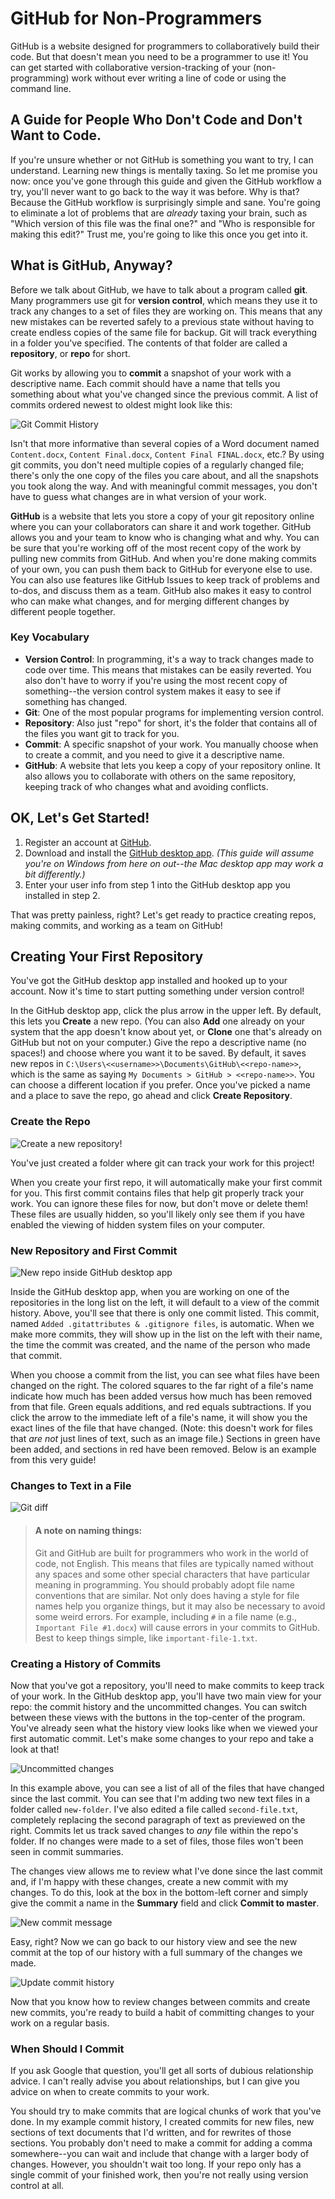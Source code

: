 # GitHub for Non-Programmers

GitHub is a website designed for programmers to collaboratively build their code. But that doesn't mean you need to be a programmer to use it! You can get started with collaborative version-tracking of your (non-programming) work without ever writing a line of code or using the command line.

## A Guide for People Who Don't Code and Don't Want to Code.

If you're unsure whether or not GitHub is something you want to try, I can understand. Learning new things is mentally taxing. So let me promise you now: once you've gone through this guide and given the GitHub workflow a try, you'll never want to go back to the way it was before. Why is that? Because the GitHub workflow is surprisingly simple and sane. You're going to eliminate a lot of problems that are *already* taxing your brain, such as "Which version of this file was the final one?" and "Who is responsible for making this edit?" Trust me, you're going to like this once you get into it.

## What is GitHub, Anyway?

Before we talk about GitHub, we have to talk about a program called **git**. Many programmers use git for **version control**, which means they use it to track any changes to a set of files they are working on. This means that any new mistakes can be reverted safely to a previous state without having to create endless copies of the same file for backup. Git will track everything in a folder you've specified. The contents of that folder are called a **repository**, or **repo** for short.

Git works by allowing you to **commit** a snapshot of your work with a descriptive name. Each commit should have a name that tells you something about what you've changed since the previous commit. A list of commits  ordered newest to oldest might look like this:

![Git Commit History](git-commits.png)

Isn't that more informative than several copies of a Word document named `Content.docx`, `Content Final.docx`, `Content Final FINAL.docx`, etc.? By using git commits, you don't need multiple copies of a regularly changed file; there's only the one copy of the files you care about, and all the snapshots you took along the way. And with meaningful commit messages, you don't have to guess what changes are in what version of your work.

**GitHub** is a website that lets you store a copy of your git repository online where you can your collaborators can share it and work together. GitHub allows you and your team to know who is changing what and why. You can be sure that you're working off of the most recent copy of the work by pulling new commits from GitHub. And when you're done making commits of your own, you can push them back to GitHub for everyone else to use. You can also use features like GitHub Issues to keep track of problems and to-dos, and discuss them as a team. GitHub also makes it easy to control who can make what changes, and for merging different changes by different people together.

### Key Vocabulary

* **Version Control**: In programming, it's a way to track changes made to code over time. This means that mistakes can be easily reverted. You also don't have to worry if you're using the most recent copy of something--the version control system makes it easy to see if something has changed.
* **Git**: One of the most popular programs for implementing version control.
* **Repository**: Also just "repo" for short, it's the folder that contains all of the files you want git to track for you.
* **Commit**: A specific snapshot of your work. You manually choose when to create a commit, and you need to give it a descriptive name.
* **GitHub**: A website that lets you keep a copy of your repository online. It also allows you to collaborate with others on the same repository, keeping track of who changes what and avoiding conflicts.

## OK, Let's Get Started!

1. Register an account at [GitHub](https://github.com/join).
2. Download and install the [GitHub desktop app](https://desktop.github.com/). *(This guide will assume you're on Windows from here on out--the Mac desktop app may work a bit differently.)*
3. Enter your user info from step 1 into the GitHub desktop app you installed in step 2.

That was pretty painless, right? Let's get ready to practice creating repos, making commits, and working as a team on GitHub!

## Creating Your First Repository

You've got the GitHub desktop app installed and hooked up to your account. Now it's time to start putting something under version control!

In the GitHub desktop app, click the plus arrow in the upper left. By default, this lets you **Create** a new repo. (You can also **Add** one already on your system that the app doesn't know about yet, or **Clone** one that's already on GitHub but not on your computer.) Give the repo a descriptive name (no spaces!) and choose where you want it to be saved. By default, it saves new repos in `C:\Users\<<username>>\Documents\GitHub\<<repo-name>>`, which is the same as saying `My Documents > GitHub > <<repo-name>>`. You can choose a different location if you prefer. Once you've picked a name and a place to save the repo, go ahead and click **Create Repository**.

### Create the Repo
![Create a new repository!](create-repo.png)

You've just created a folder where git can track your work for this project!

When you create your first repo, it will automatically make your first commit for you. This first commit contains files that help git properly track your work. You can ignore these files for now, but don't move or delete them! These files are usually hidden, so you'll likely only see them if you have enabled the viewing of hidden system files on your computer.

### New Repository and First Commit
![New repo inside GitHub desktop app](new-repo.png)

Inside the GitHub desktop app, when you are working on one of the repositories in the long list on the left, it will default to a view of the commit history. Above, you'll see that there is only one commit listed. This commit, named `Added .gitattributes & .gitignore files`, is automatic. When we make more commits, they will show up in the list on the left with their name, the time the commit was created, and the name of the person who made that commit.

When you choose a commit from the list, you can see what files have been changed on the right. The colored squares to the far right of a file's name indicate how much has been added versus how much has been removed from that file. Green equals additions, and red equals subtractions. If you click the arrow to the immediate left of a file's name, it will show you the exact lines of the file that have changed. (Note: this doesn't work for files that *are not* just lines of text, such as an image file.) Sections in green have been added, and sections in red have been removed. Below is an example from this very guide!

### Changes to Text in a File
![Git diff](git-diff.png)

> #### A note on naming things:
>
> Git and GitHub are built for programmers who work in the world of code, not English. This means that files are typically named without any spaces and some other special characters that have particular meaning in programming. You should probably adopt file name conventions that are similar. Not only does having a style for file names help you organize things, but it may also be necessary to avoid some weird errors. For example, including `#` in a file name (e.g., `Important File #1.docx`) will cause errors in your commits to GitHub. Best to keep things simple, like `important-file-1.txt`.

### Creating a History of Commits

Now that you've got a repository, you'll need to make commits to keep track of your work. In the GitHub desktop app, you'll have two main view for your repo: the commit history and the uncommitted changes. You can switch between these views with the buttons in the top-center of the program. You've already seen what the history view looks like when we viewed your first automatic commit. Let's make some changes to your repo and take a look at that!

![Uncommitted changes](uncommitted-changes.png)

In this example above, you can see a list of all of the files that have changed since the last commit. You can see that I'm adding two new text files in a folder called `new-folder`. I've also edited a file called `second-file.txt`, completely replacing the second paragraph of text as previewed on the right. Commits let us track saved changes to *any* file within the repo's folder. If no changes were made to a set of files, those files won't been seen in commit summaries.

The changes view allows me to review what I've done since the last commit and, if I'm happy with these changes, create a new commit with my changes. To do this, look at the box in the bottom-left corner and simply give the commit a name in the **Summary** field and click **Commit to master**.

![New commit message](commit-message.png)

Easy, right? Now we can go back to our history view and see the new commit at the top of our history with a full summary of the changes we made.

![Update commit history](new-commit-history.png)

Now that you know how to review changes between commits and create new commits, you're ready to build a habit of committing changes to your work on a regular basis.

### When Should I Commit

If you ask Google that question, you'll get all sorts of dubious relationship advice. I can't really advise you about relationships, but I can give you advice on when to create commits to your work.

You should try to make commits that are logical chunks of work that you've done. In my example commit history, I created commits for new files, new sections of text documents that I'd written, and for rewrites of those sections. You probably don't need to make a commit for adding a comma somewhere--you can wait and include that change with a larger body of changes. However, you shouldn't wait too long. If your repo only has a single commit of your finished work, then you're not really using version control at all.
